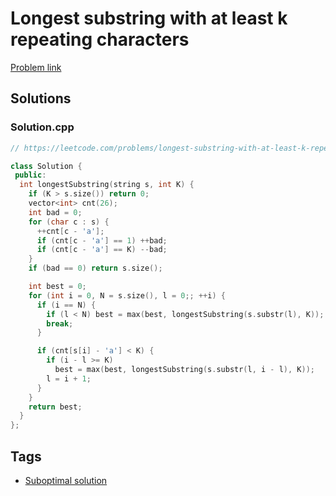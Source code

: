# Longest substring with at least k repeating characters

[Problem link](https://leetcode.com/problems/longest-substring-with-at-least-k-repeating-characters)

## Solutions


### Solution.cpp
```cpp
// https://leetcode.com/problems/longest-substring-with-at-least-k-repeating-characters

class Solution {
 public:
  int longestSubstring(string s, int K) {
    if (K > s.size()) return 0;
    vector<int> cnt(26);
    int bad = 0;
    for (char c : s) {
      ++cnt[c - 'a'];
      if (cnt[c - 'a'] == 1) ++bad;
      if (cnt[c - 'a'] == K) --bad;
    }
    if (bad == 0) return s.size();

    int best = 0;
    for (int i = 0, N = s.size(), l = 0;; ++i) {
      if (i == N) {
        if (l < N) best = max(best, longestSubstring(s.substr(l), K));
        break;
      }

      if (cnt[s[i] - 'a'] < K) {
        if (i - l >= K)
          best = max(best, longestSubstring(s.substr(l, i - l), K));
        l = i + 1;
      }
    }
    return best;
  }
};
```
## Tags

* [Suboptimal solution](/Collections/suboptimal-solution.md#suboptimal-solution)
